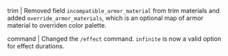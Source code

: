 trim | Removed field `incompatible_armor_material` from trim materials and added `override_armor_materials`, which is an optional map of armor material to overriden color palette.

command | Changed the `/effect` command. `infinite` is now a valid option for effect durations.

